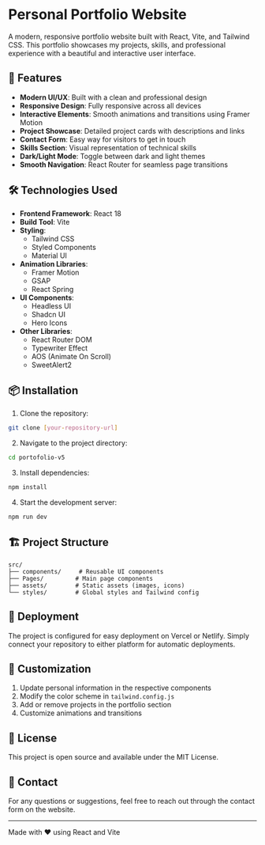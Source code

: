 # Personal Portfolio Website

A modern, responsive portfolio website built with React, Vite, and Tailwind CSS. This portfolio showcases my projects, skills, and professional experience with a beautiful and interactive user interface.

## 🚀 Features

- **Modern UI/UX**: Built with a clean and professional design
- **Responsive Design**: Fully responsive across all devices
- **Interactive Elements**: Smooth animations and transitions using Framer Motion
- **Project Showcase**: Detailed project cards with descriptions and links
- **Contact Form**: Easy way for visitors to get in touch
- **Skills Section**: Visual representation of technical skills
- **Dark/Light Mode**: Toggle between dark and light themes
- **Smooth Navigation**: React Router for seamless page transitions

## 🛠️ Technologies Used

- **Frontend Framework**: React 18
- **Build Tool**: Vite
- **Styling**: 
  - Tailwind CSS
  - Styled Components
  - Material UI
- **Animation Libraries**:
  - Framer Motion
  - GSAP
  - React Spring
- **UI Components**:
  - Headless UI
  - Shadcn UI
  - Hero Icons
- **Other Libraries**:
  - React Router DOM
  - Typewriter Effect
  - AOS (Animate On Scroll)
  - SweetAlert2

## 📦 Installation

1. Clone the repository:
```bash
git clone [your-repository-url]
```

2. Navigate to the project directory:
```bash
cd portofolio-v5
```

3. Install dependencies:
```bash
npm install
```

4. Start the development server:
```bash
npm run dev
```

## 🏗️ Project Structure

```
src/
├── components/     # Reusable UI components
├── Pages/         # Main page components
├── assets/        # Static assets (images, icons)
└── styles/        # Global styles and Tailwind config
```

## 🚀 Deployment

The project is configured for easy deployment on Vercel or Netlify. Simply connect your repository to either platform for automatic deployments.

## 🎨 Customization

1. Update personal information in the respective components
2. Modify the color scheme in `tailwind.config.js`
3. Add or remove projects in the portfolio section
4. Customize animations and transitions

## 📝 License

This project is open source and available under the MIT License.

## 👤 Contact

For any questions or suggestions, feel free to reach out through the contact form on the website.

---

Made with ❤️ using React and Vite 
